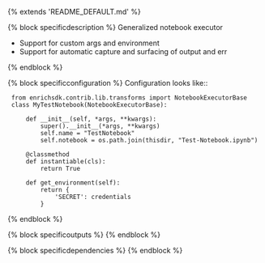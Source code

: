  
{% extends 'README_DEFAULT.md' %} 

{% block specificdescription %}
Generalized notebook executor

* Support for custom args and environment
* Support for automatic capture and surfacing of output and err

{% endblock %}

{% block specificconfiguration %} 
Configuration looks like::

     from enrichsdk.contrib.lib.transforms import NotebookExecutorBase
     class MyTestNotebook(NotebookExecutorBase):
     
         def __init__(self, *args, **kwargs):
             super().__init__(*args, **kwargs)
             self.name = "TestNotebook"
             self.notebook = os.path.join(thisdir, "Test-Notebook.ipynb")
     
         @classmethod
         def instantiable(cls):
             return True
     
         def get_environment(self):
             return {
                 'SECRET': credentials
             }
     
{% endblock %} 

{% block specificoutputs %} 
{% endblock  %} 

{% block specificdependencies %} 
{% endblock  %} 
 
